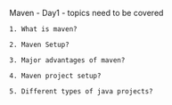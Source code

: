 
Maven - Day1 - topics need to be covered

	1. What is maven?

	2. Maven Setup?
  
	3. Major advantages of maven?

	4. Maven project setup?

	5. Different types of java projects?
